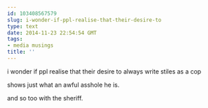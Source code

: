 ```yaml
---
id: 103408567579
slug: i-wonder-if-ppl-realise-that-their-desire-to
type: text
date: 2014-11-23 22:54:54 GMT
tags:
- media musings
title: ''
---
```

i wonder if ppl realise that their desire to always write stiles as a cop

shows just what an awful asshole he is. 

and so too with the sheriff. 